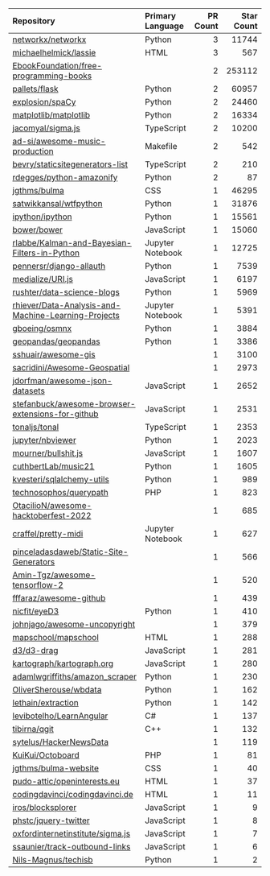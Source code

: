 | Repository | Primary Language | PR Count | Star Count |
| :-- | :-- | --: | --: |
| [networkx/networkx](https://github.com/networkx/networkx) | Python | 3 | 11744 |
| [michaelhelmick/lassie](https://github.com/michaelhelmick/lassie) | HTML | 3 | 567 |
| [EbookFoundation/free-programming-books](https://github.com/EbookFoundation/free-programming-books) |  | 2 | 253112 |
| [pallets/flask](https://github.com/pallets/flask) | Python | 2 | 60957 |
| [explosion/spaCy](https://github.com/explosion/spaCy) | Python | 2 | 24460 |
| [matplotlib/matplotlib](https://github.com/matplotlib/matplotlib) | Python | 2 | 16334 |
| [jacomyal/sigma.js](https://github.com/jacomyal/sigma.js) | TypeScript | 2 | 10200 |
| [ad-si/awesome-music-production](https://github.com/ad-si/awesome-music-production) | Makefile | 2 | 542 |
| [bevry/staticsitegenerators-list](https://github.com/bevry/staticsitegenerators-list) | TypeScript | 2 | 210 |
| [rdegges/python-amazonify](https://github.com/rdegges/python-amazonify) | Python | 2 | 87 |
| [jgthms/bulma](https://github.com/jgthms/bulma) | CSS | 1 | 46295 |
| [satwikkansal/wtfpython](https://github.com/satwikkansal/wtfpython) | Python | 1 | 31876 |
| [ipython/ipython](https://github.com/ipython/ipython) | Python | 1 | 15561 |
| [bower/bower](https://github.com/bower/bower) | JavaScript | 1 | 15060 |
| [rlabbe/Kalman-and-Bayesian-Filters-in-Python](https://github.com/rlabbe/Kalman-and-Bayesian-Filters-in-Python) | Jupyter Notebook | 1 | 12725 |
| [pennersr/django-allauth](https://github.com/pennersr/django-allauth) | Python | 1 | 7539 |
| [medialize/URI.js](https://github.com/medialize/URI.js) | JavaScript | 1 | 6197 |
| [rushter/data-science-blogs](https://github.com/rushter/data-science-blogs) | Python | 1 | 5969 |
| [rhiever/Data-Analysis-and-Machine-Learning-Projects](https://github.com/rhiever/Data-Analysis-and-Machine-Learning-Projects) | Jupyter Notebook | 1 | 5391 |
| [gboeing/osmnx](https://github.com/gboeing/osmnx) | Python | 1 | 3884 |
| [geopandas/geopandas](https://github.com/geopandas/geopandas) | Python | 1 | 3386 |
| [sshuair/awesome-gis](https://github.com/sshuair/awesome-gis) |  | 1 | 3100 |
| [sacridini/Awesome-Geospatial](https://github.com/sacridini/Awesome-Geospatial) |  | 1 | 2973 |
| [jdorfman/awesome-json-datasets](https://github.com/jdorfman/awesome-json-datasets) | JavaScript | 1 | 2652 |
| [stefanbuck/awesome-browser-extensions-for-github](https://github.com/stefanbuck/awesome-browser-extensions-for-github) | JavaScript | 1 | 2531 |
| [tonaljs/tonal](https://github.com/tonaljs/tonal) | TypeScript | 1 | 2353 |
| [jupyter/nbviewer](https://github.com/jupyter/nbviewer) | Python | 1 | 2023 |
| [mourner/bullshit.js](https://github.com/mourner/bullshit.js) | JavaScript | 1 | 1607 |
| [cuthbertLab/music21](https://github.com/cuthbertLab/music21) | Python | 1 | 1605 |
| [kvesteri/sqlalchemy-utils](https://github.com/kvesteri/sqlalchemy-utils) | Python | 1 | 989 |
| [technosophos/querypath](https://github.com/technosophos/querypath) | PHP | 1 | 823 |
| [OtacilioN/awesome-hacktoberfest-2022](https://github.com/OtacilioN/awesome-hacktoberfest-2022) |  | 1 | 685 |
| [craffel/pretty-midi](https://github.com/craffel/pretty-midi) | Jupyter Notebook | 1 | 627 |
| [pinceladasdaweb/Static-Site-Generators](https://github.com/pinceladasdaweb/Static-Site-Generators) |  | 1 | 566 |
| [Amin-Tgz/awesome-tensorflow-2](https://github.com/Amin-Tgz/awesome-tensorflow-2) |  | 1 | 520 |
| [fffaraz/awesome-github](https://github.com/fffaraz/awesome-github) |  | 1 | 439 |
| [nicfit/eyeD3](https://github.com/nicfit/eyeD3) | Python | 1 | 410 |
| [johnjago/awesome-uncopyright](https://github.com/johnjago/awesome-uncopyright) |  | 1 | 379 |
| [mapschool/mapschool](https://github.com/mapschool/mapschool) | HTML | 1 | 288 |
| [d3/d3-drag](https://github.com/d3/d3-drag) | JavaScript | 1 | 281 |
| [kartograph/kartograph.org](https://github.com/kartograph/kartograph.org) | JavaScript | 1 | 280 |
| [adamlwgriffiths/amazon_scraper](https://github.com/adamlwgriffiths/amazon_scraper) | Python | 1 | 230 |
| [OliverSherouse/wbdata](https://github.com/OliverSherouse/wbdata) | Python | 1 | 162 |
| [lethain/extraction](https://github.com/lethain/extraction) | Python | 1 | 142 |
| [levibotelho/LearnAngular](https://github.com/levibotelho/LearnAngular) | C# | 1 | 137 |
| [tibirna/qgit](https://github.com/tibirna/qgit) | C++ | 1 | 132 |
| [sytelus/HackerNewsData](https://github.com/sytelus/HackerNewsData) |  | 1 | 119 |
| [KuiKui/Octoboard](https://github.com/KuiKui/Octoboard) | PHP | 1 | 81 |
| [jgthms/bulma-website](https://github.com/jgthms/bulma-website) | CSS | 1 | 40 |
| [pudo-attic/openinterests.eu](https://github.com/pudo-attic/openinterests.eu) | HTML | 1 | 37 |
| [codingdavinci/codingdavinci.de](https://github.com/codingdavinci/codingdavinci.de) | HTML | 1 | 11 |
| [iros/blocksplorer](https://github.com/iros/blocksplorer) | JavaScript | 1 | 9 |
| [phstc/jquery-twitter](https://github.com/phstc/jquery-twitter) | JavaScript | 1 | 8 |
| [oxfordinternetinstitute/sigma.js](https://github.com/oxfordinternetinstitute/sigma.js) | JavaScript | 1 | 7 |
| [ssaunier/track-outbound-links](https://github.com/ssaunier/track-outbound-links) | JavaScript | 1 | 6 |
| [Nils-Magnus/techisb](https://github.com/Nils-Magnus/techisb) | Python | 1 | 2 |
